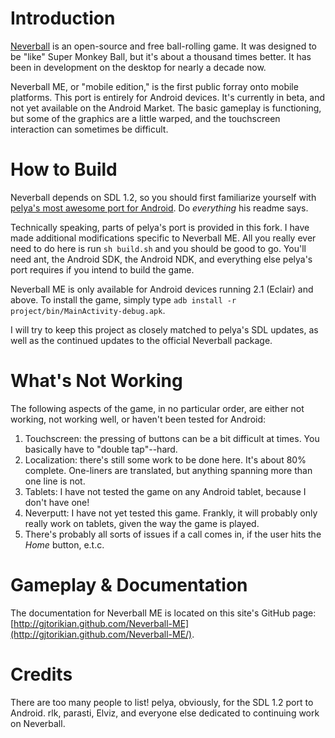 # Introduction

[Neverball](http://neverball.org/) is an open-source and free ball-rolling game. It was designed to be "like" Super Monkey Ball, but it's about a thousand times better. It has been in development on the desktop for nearly a decade now.

Neverball ME, or "mobile edition," is the first public forray onto mobile platforms. This port is entirely for Android devices. It's currently in beta, and not yet available on the Android Market. The basic gameplay is functioning, but some of the graphics are a little warped, and the touchscreen interaction can sometimes be difficult.

# How to Build

Neverball depends on SDL 1.2, so you should first familiarize yourself with [pelya's most awesome port for Android](https://github.com/pelya/commandergenius). Do _everything_ his readme says. 

Technically speaking, parts of pelya's port is provided in this fork. I have made additional modifications specific to Neverball ME. All you really ever need to do here is run `sh build.sh` and you should be good to go. You'll need ant, the Android SDK, the Android NDK, and everything else pelya's port requires if you intend to build the game.

Neverball ME is only available for Android devices running 2.1 (Eclair) and above. To install the game, simply type `adb install -r project/bin/MainActivity-debug.apk`. 

I will try to keep this project as closely matched to pelya's SDL updates, as well as the continued updates to the official Neverball package.

# What's Not Working

The following aspects of the game, in no particular order, are either not working, not working well, or haven't been tested for Android:

1. Touchscreen: the pressing of buttons can be a bit difficult at times. You basically have to "double tap"--hard.
2. Localization: there's still some work to be done here. It's about 80% complete. One-liners are translated, but anything spanning more than one line is not.
3. Tablets: I have not tested the game on any Android tablet, because I don't have one! 
4. Neverputt: I have not yet tested this game. Frankly, it will probably only really work on tablets, given the way the game is played.
5. There's probably all sorts of issues if a call comes in, if the user hits the *Home* button, e.t.c.

# Gameplay & Documentation

The documentation for Neverball ME is located on this site's GitHub page: [http://gjtorikian.github.com/Neverball-ME](http://gjtorikian.github.com/Neverball-ME/).

# Credits

There are too many people to list! pelya, obviously, for the SDL 1.2 port to Android. rlk, parasti, Elviz, and everyone else dedicated to continuing work on Neverball.